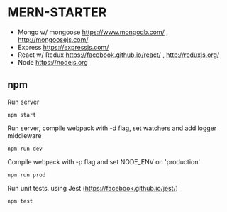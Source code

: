 # MERN-STARTER
- Mongo w/ mongoose https://www.mongodb.com/ , http://mongoosejs.com/
- Express https://expressjs.com/
- React w/ Redux https://facebook.github.io/react/ , http://reduxjs.org/
- Node https://nodejs.org

## npm
Run server
```npm
npm start
```

Run server, compile webpack with -d flag, set watchers and add logger middleware
```npm
npm run dev
```

Compile webpack with -p flag and set NODE_ENV on 'production'
```npm
npm run prod
```

Run unit tests, using Jest (https://facebook.github.io/jest/)
```npm
npm test
```